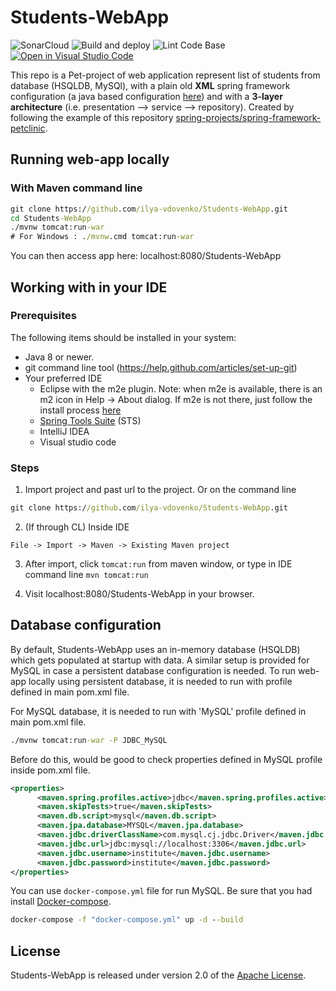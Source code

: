 # Students-WebApp

![SonarCloud](https://github.com/ilya-vdovenko/Students-WebApp/workflows/SonarCloud/badge.svg)
![Build and deploy](https://github.com/ilya-vdovenko/Students-WebApp/workflows/Build%20and%20deploy%20tests/badge.svg)
![Lint Code Base](https://github.com/ilya-vdovenko/Students-WebApp/workflows/Lint%20Code%20Base/badge.svg)
[![Open in Visual Studio Code](https://open.vscode.dev/badges/open-in-vscode.svg)](https://open.vscode.dev/ilya-vdovenko/Students-WebApp)

This repo is a Pet-project of web application represent list of students from database (HSQLDB, MySQl), with a plain old **XML**
spring framework configuration (a java based configuration [here](https://github.com/ilya-vdovenko/Students-WebApp/tree/javaconfig)) and with a **3-layer architecture** (i.e. presentation --> service --> repository).
Created by following the example of this repository [spring-projects/spring-framework-petclinic](https://github.com/spring-petclinic/spring-framework-petclinic).

## Running web-app locally

### With Maven command line

```cmd
git clone https://github.com/ilya-vdovenko/Students-WebApp.git
cd Students-WebApp
./mvnw tomcat:run-war
# For Windows : ./mvnw.cmd tomcat:run-war
```

You can then access app here: localhost:8080/Students-WebApp

## Working with in your IDE

### Prerequisites
The following items should be installed in your system:
* Java 8 or newer.
* git command line tool (<https://help.github.com/articles/set-up-git>)
* Your preferred IDE
  * Eclipse with the m2e plugin. Note: when m2e is available, there is an m2 icon in Help -> About dialog. If m2e is not there, just follow the install process [here](http://www.eclipse.org/m2e/)
  * [Spring Tools Suite](https://spring.io/tools) (STS)
  * IntelliJ IDEA
  * Visual studio code

### Steps

1) Import project and past url to the project. Or on the command line

```cmd
git clone https://github.com/ilya-vdovenko/Students-WebApp.git
```

2) (If through CL) Inside IDE

```text
File -> Import -> Maven -> Existing Maven project
```

3) After import, click `tomcat:run` from maven window, or type in IDE command line `mvn tomcat:run`

4) Visit localhost:8080/Students-WebApp in your browser.

## Database configuration

By default, Students-WebApp uses an in-memory database (HSQLDB) which gets populated at startup with data.
A similar setup is provided for MySQL in case a persistent database configuration is needed.
To run web-app locally using persistent database, it is needed to run with profile defined in main pom.xml file.

For MySQL database, it is needed to run with 'MySQL' profile defined in main pom.xml file.

```cmd
./mvnw tomcat:run-war -P JDBC_MySQL
```

Before do this, would be good to check properties defined in MySQL profile inside pom.xml file.

```xml
<properties>
      <maven.spring.profiles.active>jdbc</maven.spring.profiles.active>
      <maven.skipTests>true</maven.skipTests>
      <maven.db.script>mysql</maven.db.script>
      <maven.jpa.database>MYSQL</maven.jpa.database>
      <maven.jdbc.driverClassName>com.mysql.cj.jdbc.Driver</maven.jdbc.driverClassName>
      <maven.jdbc.url>jdbc:mysql://localhost:3306</maven.jdbc.url>
      <maven.jdbc.username>institute</maven.jdbc.username>
      <maven.jdbc.password>institute</maven.jdbc.password>
</properties>
```

You can use `docker-compose.yml` file for run MySQL. Be sure that you had install [Docker-compose](https://docs.docker.com/compose/install/).

```cmd
docker-compose -f "docker-compose.yml" up -d --build
```

## License

Students-WebApp is released under version 2.0 of the [Apache License](https://www.apache.org/licenses/LICENSE-2.0).
